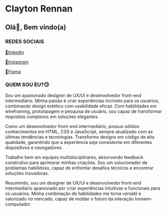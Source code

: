 <h1>Clayton Rennan</h1>
<h2>Olá👋, Bem vindo(a)</h2>

<h3>REDES SOCIAIS</h3>

<a href="https://www.linkedin.com/in/clayton-rar/">📌linkedin</a>

<a href="https://www.instagram.com/clayton.rar/">📌Instagram</a>

<a href="https://www.figma.com/@rclayton">📌Figma</a>

<h3>QUEM SOU EU?🙃</h3>
<p>Sou um apaixonado designer de UX/UI e desenvolvedor front-end intermediário. Minha paixão é criar experiências incríveis para os usuários, combinando design estético com usabilidade eficaz. Com habilidades em wireframing, prototipagem e pesquisa de usuário, sou capaz de transformar requisitos complexos em soluções elegantes.

Como um desenvolvedor front-end intermediário, possuo sólidos conhecimentos em HTML, CSS e JavaScript, sempre atualizado com as últimas tendências e tecnologias. Transformo designs em código de alta qualidade, garantindo que a experiência seja consistente em diferentes dispositivos e navegadores.

Trabalho bem em equipes multidisciplinares, absorvendo feedback construtivo para aprimorar minhas criações. Sou um solucionador de problemas habilidoso, capaz de enfrentar desafios técnicos e encontrar soluções inovadoras.

Resumindo, sou um designer de UX/UI e desenvolvedor front-end intermediário apaixonado por criar experiências intuitivas e funcionais para os usuários. Minha combinação de habilidades me torna versátil e valorizado no mercado, capaz de moldar o futuro da interação homem-computador.</p>

